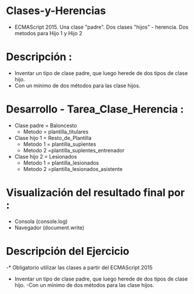 # Clases-y-Herencias
  - ECMAScript 2015.  Una clase "padre". Dos clases "hijos" - herencia. Dos metodos para Hijo 1 y Hijo 2

 # Descripción : 
   - Inventar un tipo de clase padre, que luego herede de dos tipos de clase hijo.
   - Con un mínimo de dos métodos para las clase hijos.

# Desarrollo - Tarea_Clase_Herencia : 
   - Clase padre = Baloncesto
      - Metodo = plantilla_titulares
   - Clase hijo 1 = Resto_de_Plantilla 
      - Metodo 1 = plantilla_suplentes
      - Metodo 2 =plantilla_suplentes_entrenador
   - Clase hijo 2 =  Lesionados
      - Metodo 1 = plantilla_lesionados
      - Metodo 2 =plantilla_lesionados_asistente
# Visualización del resultado final por :
   - Consola (console.log)
   - Navegador (document.write) 
        
# Descripción del Ejercicio
  -* Obligatorio utilizar las clases a partir del ECMAScript 2015

  - Inventar un tipo de clase padre, que luego herede de dos tipos de clase hijo.
   -Con un mínimo de dos métodos para las clase hijos.
